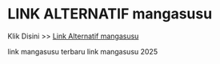 # LINK ALTERNATIF mangasusu

Klik Disini >> <a href="https://linksto.pages.dev/">Link Alternatif mangasusu </a>

link mangasusu terbaru
link mangasusu 2025